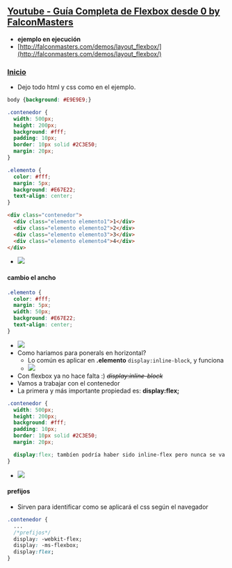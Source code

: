 ## [Youtube - Guía Completa de Flexbox desde 0 by FalconMasters](https://www.youtube.com/watch?v=F-KCncXMPk0)

- **ejemplo en ejecución**
- [http://falconmasters.com/demos/layout_flexbox/](http://falconmasters.com/demos/layout_flexbox/)

### [Inicio](https://youtu.be/F-KCncXMPk0?t=578)
- Dejo todo html y css como en el ejemplo.
```css
body {background: #E9E9E9;}

.contenedor {
  width: 500px;
  height: 200px;
  background: #fff;
  padding: 10px;
  border: 10px solid #2C3E50;
  margin: 20px;
}

.elemento {
  color: #fff;
  margin: 5px;
  background: #E67E22;
  text-align: center;
}
```
```html
<div class="contenedor">
  <div class="elemento elemento1">1</div>
  <div class="elemento elemento2">2</div>
  <div class="elemento elemento3">3</div>
  <div class="elemento elemento4">4</div>
</div>
```
- ![](https://trello-attachments.s3.amazonaws.com/5e0a652ea6755b53d4b23009/581x331/74fc4544d981ac564164674f4062f997/image.png)

#### cambio el ancho
```css
.elemento {
  color: #fff;
  margin: 5px;
  width: 50px;
  background: #E67E22;
  text-align: center;
}
```
- ![](https://trello-attachments.s3.amazonaws.com/5e0a652ea6755b53d4b23009/565x266/1869d32c194426d18eb449812d639f33/image.png)
- Como hariamos para ponerals en horizontal?
  - Lo común es aplicar en **.elemento** `display:inline-block`, y funciona
  - ![](https://trello-attachments.s3.amazonaws.com/5e0a652ea6755b53d4b23009/321x156/754dee5ab733d75443cd6486c6f55317/image.png)
- Con flexbox ya no hace falta :) ~~*display:inline-block*~~
- Vamos a trabajar con el contenedor
- La primera y más importante propiedad es: **display:flex;**
```css
.contenedor {
  width: 500px;
  height: 200px;
  background: #fff;
  padding: 10px;
  border: 10px solid #2C3E50;
  margin: 20px;

  display:flex; tambíen podría haber sido inline-flex pero nunca se va usar
}
```
- ![](https://trello-attachments.s3.amazonaws.com/5e0a652ea6755b53d4b23009/323x264/00be388fac8c882839890e5e19d21310/image.png)
#### prefijos
- Sirven para identificar como se aplicará el css según el navegador
```css
.contenedor {
  ...
  /*prefijos*/
  display: -webkit-flex;
  display: -ms-flexbox;
  display:flex;
}
```

